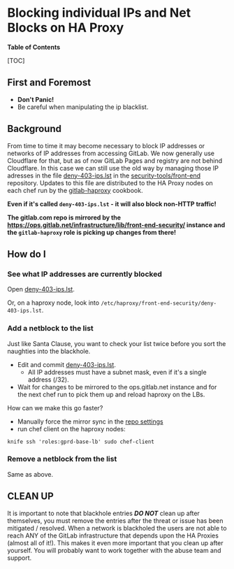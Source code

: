 # Blocking individual IPs and Net Blocks on HA Proxy

**Table of Contents**

[TOC]

## First and Foremost

- **Don't Panic!**
- Be careful when manipulating the ip blacklist.

## Background

From time to time it may become necessary to block IP addresses or networks of IP addresses from accessing GitLab.
We now generally use Cloudflare for that, but as of now GitLab Pages and registry are not behind Cloudflare.
In this case we can still use the old way by managing those IP adresses in the file
[deny-403-ips.lst](https://gitlab.com/gitlab-com/security-tools/front-end-security/blob/master/deny-403-ips.lst) in the
[security-tools/front-end](https://gitlab.com/gitlab-com/security-tools/front-end-security) repository. Updates to this file
are distributed to the HA Proxy nodes on each chef run by the [gitlab-haproxy](https://gitlab.com/gitlab-cookbooks/gitlab-haproxy) cookbook.

**Even if it's called `deny-403-ips.lst` - it will also block non-HTTP traffic!**

**The gitlab.com repo is mirrored by the <https://ops.gitlab.net/infrastructure/lib/front-end-security/> instance and the `gitlab-haproxy` role is picking up changes from there!**

## How do I

### See what IP addresses are currently blocked

Open [deny-403-ips.lst](https://gitlab.com/gitlab-com/security-tools/front-end-security/blob/master/deny-403-ips.lst).

Or, on a haproxy node, look into `/etc/haproxy/front-end-security/deny-403-ips.lst`.

### Add a netblock to the list

Just like Santa Clause, you want to check your list twice before you sort the naughties into the blackhole.

- Edit and commit [deny-403-ips.lst](https://gitlab.com/gitlab-com/security-tools/front-end-security/blob/master/deny-403-ips.lst).
  - All IP addresses must have a subnet mask, even if it's a single address (/32).
- Wait for changes to be mirrored to the ops.gitlab.net instance and for the next chef run to pick them up and reload haproxy on the LBs.

How can we make this go faster?

- Manually force the mirror sync in the [repo settings](https://ops.gitlab.net/infrastructure/lib/front-end-security/settings/repository)
- run chef client on the haproxy nodes:

```
knife ssh 'roles:gprd-base-lb' sudo chef-client
```

### Remove a netblock from the list

Same as above.

## CLEAN UP

It is important to note that blackhole entries ***DO NOT*** clean up after themselves,
you must remove the entries after the threat or issue has been mitigated / resolved.
When a network is blackholed the users are not able to reach ANY of the GitLab infrastructure
that depends upon the HA Proxies (almost all of it!).
This makes it even more important that you clean up after yourself.
You will probably want to work together with the abuse team and support.

